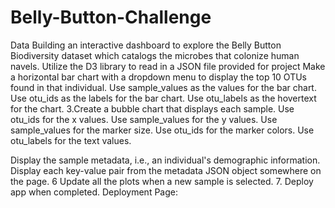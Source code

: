 # Belly-Button-Challenge



Data
Building an interactive dashboard to explore the Belly Button Biodiversity dataset which catalogs the microbes that colonize human navels.
Utilize the D3 library to read in a JSON file provided for project
Make a horizontal bar chart with a dropdown menu to display the top 10 OTUs found in that individual.
Use sample_values as the values for the bar chart.
Use otu_ids as the labels for the bar chart.
Use otu_labels as the hovertext for the chart.
      3.Create a bubble chart that displays each sample.
Use otu_ids for the x values.
Use sample_values for the y values.
Use sample_values for the marker size.
Use otu_ids for the marker colors.
Use otu_labels for the text values.
    
Display the sample metadata, i.e., an individual's demographic information.
Display each key-value pair from the metadata JSON object somewhere on the page.
     6 Update all the plots when a new sample is selected.
      7. Deploy app when completed.
Deployment Page: 


